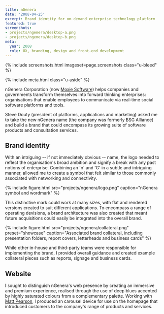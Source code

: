 ```yaml
---
title: nGenera
date: '2008-04-25'
excerpt: Brand identity for on demand enterprise technology platform
featured: true
screenshots:
- projects/ngenera/desktop-a.png
- projects/ngenera/desktop-b.png
meta:
  year: 2008
  role: UX, branding, design and front-end development
---
```

{% include screenshots.html
  imageset=page.screenshots
  class="u-bleed"
%}

{% include meta.html
  class="u-aside"
%}

nGenera Corporation (now [Moxie Software][1]) helps companies and governments transform themselves into forward thinking enterprises: organisations that enable employees to communicate via real-time social software platforms and tools.

Steve Douty (president of platforms, applications and marketing) asked me to take the new nGenera name (the company was formerly BSG Alliance) and build a brand that could encompass its growing suite of software products and consultation services.

## Brand identity

With an intriguing -- if not immediately obvious -- name, the logo needed to reflect the organisation's broad ambition and signify a break with any past notions of enterprise. Combining an 'n' and 'G' in a subtle and intriguing manner, allowed me to create a symbol that felt similar to those commonly associated with networking and connectivity.

{% include figure.html
  src="projects/ngenera/logo.png"
  caption="nGenera symbol and wordmark"
%}

This distinctive mark could work at many sizes, with flat and rendered versions created to suit different applications. To encompass a range of operating devisions, a brand architecture was also created that meant future acquisitions could easily be integrated into the overall brand.

{% include figure.html
  src="projects/ngenera/collateral.png"
  preset="showcase"
  caption="Associated brand collateral, including presentation folders, report covers, letterheads and business cards"
%}

While other in-house and third-party teams were responsible for implementing the brand, I provided overall guidance and created example collateral pieces such as reports, signage and business cards.

## Website

I sought to distinguish nGenera's web presence by creating an immersive and premium experience, realised through the use of deep blues accented by highly saturated colours from a complementary palette. Working with [Matt Pearson][2], I produced an carousel device for use on the homepage that introduced customers to the company's range of products and services.

[1]: http://www.moxiesoft.com/
[2]: http://zenbullets.com/
[3]: http://zenbullets.com/actionscripter/blog/?p=144
